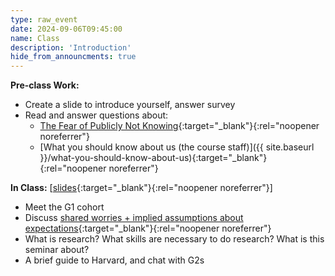 ```yaml
---
type: raw_event
date: 2024-09-06T09:45:00
name: Class
description: 'Introduction'
hide_from_announcments: true
---
```


**Pre-class Work:**
* Create a slide to introduce yourself, answer survey
* Read and answer questions about:
  * [The Fear of Publicly Not Knowing](https://medium.com/bucknell-hci/the-fear-of-publicly-not-knowing-239e1b7a39f3){:target="_blank"}{:rel="noopener noreferrer"}
  * [What you should know about us (the course staff)]({{ site.baseurl }}/what-you-should-know-about-us){:target="_blank"}{:rel="noopener noreferrer"}

**In Class:** \[[slides](https://docs.google.com/presentation/d/1JUxM1bI4ZXjv5JlHAonzd0KM43GpZVf9BML7-Q9aQhA/edit?usp=sharing){:target="_blank"}{:rel="noopener noreferrer"}\]
* Meet the G1 cohort
* Discuss [shared worries + implied assumptions about expectations](https://docs.google.com/document/d/1T8TqKgeA3GASqY4MEIs4p08AYRU66n2NaVlxzOvwJBs/edit#heading=h.ng0pvlanhs9){:target="_blank"}{:rel="noopener noreferrer"}
* What is research? What skills are necessary to do research? What is this seminar about?
* A brief guide to Harvard, and chat with G2s
